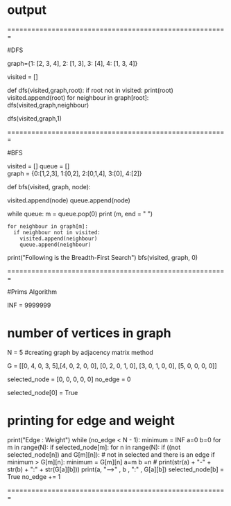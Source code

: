 # output


=======================================================

#DFS

graph={1: [2, 3, 4], 2: [1, 3], 3: [4], 4: [1, 3, 4]}

visited = []

def dfs(visited,graph,root):
  if root not in visited:
    print(root)
    visited.append(root)
    for neighbour in graph[root]:
      dfs(visited,graph,neighbour)
      
dfs(visited,graph,1)




=======================================================

#BFS

visited = [] 
queue = []     
graph = {0:[1,2,3], 1:[0,2], 2:[0,1,4], 3:[0], 4:[2]}



def bfs(visited, graph, node): 

  visited.append(node)
  queue.append(node)

  while queue:
    m = queue.pop(0) 
    print (m, end = " ") 

    for neighbour in graph[m]:
      if neighbour not in visited:
        visited.append(neighbour)
        queue.append(neighbour)


print("Following is the Breadth-First Search")
bfs(visited, graph, 0)

=======================================================

#Prims Algorithm

INF = 9999999
# number of vertices in graph
N = 5
#creating graph by adjacency matrix method

G = [[0, 4, 0, 3, 5],[4, 0, 2, 0, 0], [0, 2, 0, 1, 0], [3, 0, 1, 0, 0], [5, 0, 0, 0, 0]]

selected_node = [0, 0, 0, 0, 0] 
no_edge = 0

selected_node[0] = True

# printing for edge and weight 
print("Edge : Weight") 
while (no_edge < N - 1):
    minimum = INF 
    a=0
    b=0
    for m in range(N):
        if selected_node[m]: 
            for n in range(N):
                if ((not selected_node[n]) and G[m][n]): # not in selected and there is an edge
                    if minimum > G[m][n]:
                        minimum = G[m][n] 
                        a=m
                        b =n
    # print(str(a) + "-" + str(b) + ":" + str(G[a][b]))
    print(a, "-->" , b , ":" , G[a][b])
    selected_node[b] = True 
    no_edge += 1



=======================================================
